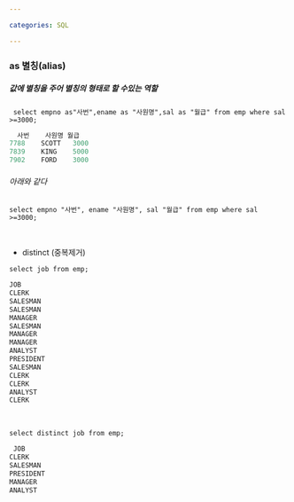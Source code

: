 ```yaml
---

categories: SQL

---
```



### as 별칭(alias)
##### 값에 별칭을 주어 별칭의 형태로 할 수있는 역할
```
 select empno as"사번",ename as "사원명",sal as "월급" from emp where sal >=3000;
```
```sql
  사번	사원명	월급
7788	SCOTT	3000
7839	KING	5000
7902	FORD	3000 
 ```
 ###### 아래와 같다
 ```
 select empno "사번", ename "사원명", sal "월급" from emp where sal >=3000; 
 ```
 &nbsp;
 
- distinct (중복제거)

```
select job from emp;
```

```sql
JOB
CLERK
SALESMAN
SALESMAN
MANAGER
SALESMAN
MANAGER
MANAGER
ANALYST
PRESIDENT
SALESMAN
CLERK
CLERK
ANALYST
CLERK
```
&nbsp;
```
select distinct job from emp;
```
```sql
 JOB
CLERK
SALESMAN
PRESIDENT
MANAGER
ANALYST
```
